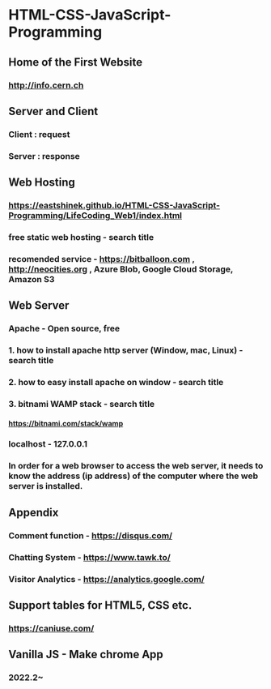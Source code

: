 # HTML-CSS-JavaScript-Programming
## Home of the First Website
### http://info.cern.ch
####
## Server and Client
### Client : request
### Server : response
## Web Hosting
### https://eastshinek.github.io/HTML-CSS-JavaScript-Programming/LifeCoding_Web1/index.html
### free static web hosting - search title
### recomended service - https://bitballoon.com , http://neocities.org , Azure Blob, Google Cloud Storage, Amazon S3
## Web Server
### Apache - Open source, free
### 1. how to install apache http server (Window, mac, Linux) - search title
### 2. how to easy install apache on window - search title
### 3. bitnami WAMP stack - search title
#### https://bitnami.com/stack/wamp
### localhost - 127.0.0.1
### In order for a web browser to access the web server, it needs to know the address (ip address) of the computer where the web server is installed.
## Appendix
### Comment function - https://disqus.com/
### Chatting System - https://www.tawk.to/
### Visitor Analytics - https://analytics.google.com/
## Support tables for HTML5, CSS etc. 
### https://caniuse.com/

## Vanilla JS - Make chrome App
### 2022.2~
